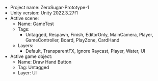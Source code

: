 <!-- UNITY CODE ASSIST INSTRUCTIONS START -->
- Project name: ZeroSugar-Prototype-1
- Unity version: Unity 2022.3.27f1
- Active scene:
  - Name: GameTest
  - Tags:
    - Untagged, Respawn, Finish, EditorOnly, MainCamera, Player, GameController, Board, PlayZone, CardHand
  - Layers:
    - Default, TransparentFX, Ignore Raycast, Player, Water, UI
- Active game object:
  - Name: Draw Hand Button
  - Tag: Untagged
  - Layer: UI
<!-- UNITY CODE ASSIST INSTRUCTIONS END -->